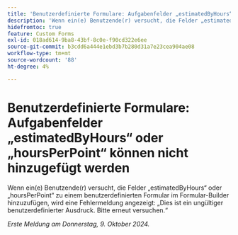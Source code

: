 ```yaml
---
title: 'Benutzerdefinierte Formulare: Aufgabenfelder „estimatedByHours“ oder „hoursPerPoint“ können nicht hinzugefügt werden'
description: 'Wenn ein(e) Benutzende(r) versucht, die Felder „estimatedByHours“ oder „hoursPerPoint“ zu einem benutzerdefinierten Formular im Formular-Builder hinzuzufügen, wird eine Fehlermeldung angezeigt: „Dies ist ein ungültiger benutzerdefinierter Ausdruck. Bitte erneut versuchen.“'
hidefromtoc: true
feature: Custom Forms
exl-id: 018ad614-9ba8-43bf-8c0e-f90cd322e6ee
source-git-commit: b3cdd6a444e1ebd3b7b280d31a7e23cea904ae08
workflow-type: tm+mt
source-wordcount: '88'
ht-degree: 4%

---
```


# Benutzerdefinierte Formulare: Aufgabenfelder „estimatedByHours“ oder „hoursPerPoint“ können nicht hinzugefügt werden

<!--[!NOTE]
>
>This article was fixed on December 5, 2024.-->

Wenn ein(e) Benutzende(r) versucht, die Felder „estimatedByHours“ oder „hoursPerPoint“ zu einem benutzerdefinierten Formular im Formular-Builder hinzuzufügen, wird eine Fehlermeldung angezeigt: „Dies ist ein ungültiger benutzerdefinierter Ausdruck. Bitte erneut versuchen.“

_Erste Meldung am Donnerstag, 9. Oktober 2024._
